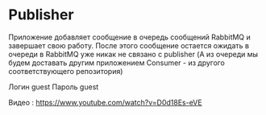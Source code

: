# Publisher
Приложение добавляет сообщение в очередь сообщений RabbitMQ  и завершает свою работу. После этого сообщение остается ожидать в очереди в RabbitMQ уже никак не связано с publisher (А из очереди мы будем доставать другим приложением Consumer - из другого соответствующего репозитория)

Логин guest
Пароль guest

Видео : https://www.youtube.com/watch?v=D0d18Es-eVE
